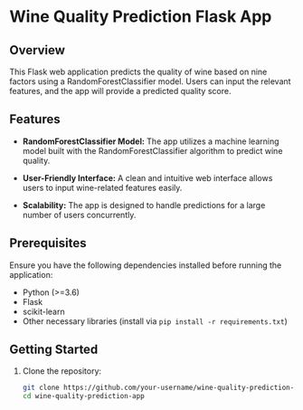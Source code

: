 # Wine Quality Prediction Flask App

## Overview

This Flask web application predicts the quality of wine based on nine factors using a RandomForestClassifier model. Users can input the relevant features, and the app will provide a predicted quality score.

## Features

- **RandomForestClassifier Model:** The app utilizes a machine learning model built with the RandomForestClassifier algorithm to predict wine quality.

- **User-Friendly Interface:** A clean and intuitive web interface allows users to input wine-related features easily.

- **Scalability:** The app is designed to handle predictions for a large number of users concurrently.

## Prerequisites

Ensure you have the following dependencies installed before running the application:

- Python (>=3.6)
- Flask
- scikit-learn
- Other necessary libraries (install via `pip install -r requirements.txt`)

## Getting Started

1. Clone the repository:

   ```bash
   git clone https://github.com/your-username/wine-quality-prediction-app.git
   cd wine-quality-prediction-app
